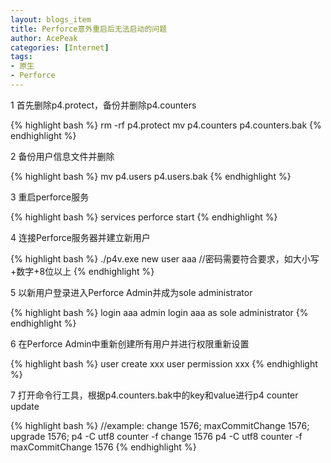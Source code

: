 ```yaml
---
layout: blogs_item
title: Perforce意外重启后无法启动的问题
author: AcePeak
categories: [Internet]
tags: 
- 原生
- Perforce
---
```



1 首先删除p4.protect，备份并删除p4.counters

{% highlight bash %}
rm -rf p4.protect
mv p4.counters p4.counters.bak
{% endhighlight %}

2 备份用户信息文件并删除

{% highlight bash %}
mv p4.users p4.users.bak
{% endhighlight %}

3 重启perforce服务

{% highlight bash %}
services perforce start
{% endhighlight %}

4 连接Perforce服务器并建立新用户

{% highlight bash %}
./p4v.exe
new user aaa //密码需要符合要求，如大小写+数字+8位以上
{% endhighlight %}

5 以新用户登录进入Perforce Admin并成为sole administrator

{% highlight bash %}
login aaa
admin login aaa as sole administrator
{% endhighlight %}

6 在Perforce Admin中重新创建所有用户并进行权限重新设置

{% highlight bash %}
user create xxx
user permission xxx
{% endhighlight %}

7 打开命令行工具，根据p4.counters.bak中的key和value进行p4 counter update

{% highlight bash %}
//example: change 1576; maxCommitChange 1576; upgrade 1576;
p4 -C utf8 counter -f change 1576
p4 -C utf8 counter -f maxCommitChange 1576
{% endhighlight %}
